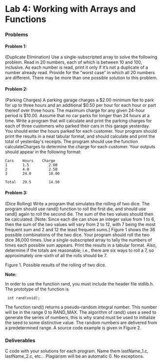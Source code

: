# Lab 4: Working with Arrays and Functions

### Problems

#### Problem 1:
(Duplicate Elimination) Use a single-subscripted array to solve the following problem. Read in 20 numbers, each of which is between 10 and 100, inclusive. As each number is read, print it only if it’s not a duplicate of a number already read. Provide for the “worst case” in which all 20 numbers are different. 
There may be more than one possible solution to this problem. 

#### Problem 2:
(Parking Charges) A parking garage charges a $2.00 minimum fee to park for up to three hours and an additional $0.50 per hour for each hour or part thereof over three hours. The maximum charge for any given 24-hour period is $10.00. Assume that no car parks for longer than 24 hours at a time. Write a program that will calculate and print the parking charges for each of three customers who parked their cars in this garage yesterday. You should enter the hours parked for each customer. Your program should print the results in a neat tabular format, and should calculate and print the total of yesterday's receipts. The program should use the function calculateCharges to determine the charge for each customer. Your outputs should appear in the following format:

    Cars    Hours    Charge
    1       1.5         2.00
    2       4.0         2.50
    3       24.0        10.00
    
    Total   29.5        14.50
    
#### Problem 3:
(Dice Rolling) Write a program that simulates the rolling of two dice. The program should use rand() function to roll the first die, and should use rand() again to roll the second die. The sum of the two values should then be calculated. [Note: Since each die can show an integer value from 1 to 6, then the sum of the two values will vary from 2 to 12, with 7 being the most frequent sum and 2 and 12 the least frequent sums.] Figure 1 shows the 36 possible combinations of the two dice. Your program should roll the two dice 36,000 times. Use a single-subscripted array to tally the numbers of times each possible sum appears. Print the results in a tabular format. Also, determine if the totals are reasonable; i.e., there are six ways to roll a 7, so approximately one-sixth of all the rolls should be 7. 
 
Figure 1. Possible results of the rolling of two dice.  

**Note:**

In order to use the function rand, you must include the header file stdlib.h. The prototype of the function is

	 int rand(void);

The function rand() returns a pseudo-random integral number.  This number will be in the range 0 to RAND_MAX. The algorithm of rand() uses a seed to generate the series of numbers, this is why srand must be used to initialize the seed to some distinctive value. The random numbers are delivered from a predetermined range. A source code example is given in Figure 2. 


### Deliverables
C code with your solutions for each program. Name them lastName_1.c, lastName_2.c, etc… 
Plagiarism will be an automatic 0. No exceptions.

